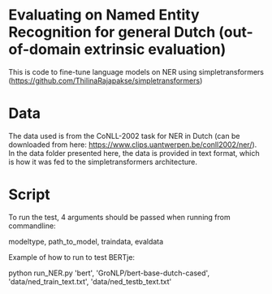 # Evaluating on Named Entity Recognition for general Dutch (out-of-domain extrinsic evaluation)
This is code to fine-tune language models on NER using simpletransformers (https://github.com/ThilinaRajapakse/simpletransformers)

# Data
The data used is from the CoNLL-2002 task for NER in Dutch (can be downloaded from here: https://www.clips.uantwerpen.be/conll2002/ner/). 
In the data folder presented here, the data is provided in text format, which is how it was fed to the simpletransformers architecture.

# Script
To run the test, 4 arguments should be passed when running from commandline: 

modeltype, path_to_model, traindata, evaldata


Example of how to run to test BERTje:

python run_NER.py 'bert', 'GroNLP/bert-base-dutch-cased', 'data/ned_train_text.txt', 'data/ned_testb_text.txt'

